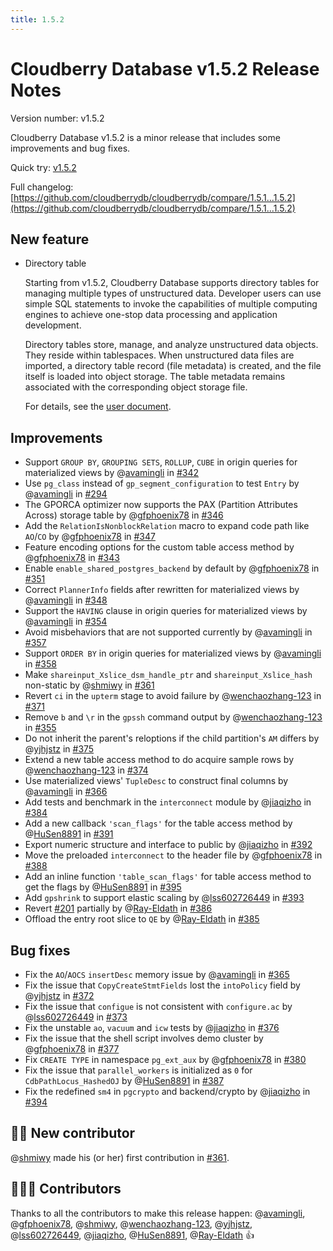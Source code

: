 ```yaml
---
title: 1.5.2
---
```


# Cloudberry Database v1.5.2 Release Notes

Version number: v1.5.2

Cloudberry Database v1.5.2 is a minor release that includes some improvements and bug fixes.

Quick try: [v1.5.2](https://github.com/cloudberrydb/cloudberrydb/releases/tag/1.5.2)

Full changelog: [https://github.com/cloudberrydb/cloudberrydb/compare/1.5.1...1.5.2](https://github.com/cloudberrydb/cloudberrydb/compare/1.5.1...1.5.2)

## New feature

- Directory table

    Starting from v1.5.2, Cloudberry Database supports directory tables for managing multiple types of unstructured data. Developer users can use simple SQL statements to invoke the capabilities of multiple computing engines to achieve one-stop data processing and application development.

    Directory tables store, manage, and analyze unstructured data objects. They reside within tablespaces. When unstructured data files are imported, a directory table record (file metadata) is created, and the file itself is loaded into object storage. The table metadata remains associated with the corresponding object storage file.

    For details, see the [user document](/docs/advanced-analytics/directory-tables.md).

## Improvements

- Support `GROUP BY`, `GROUPING SETS`, `ROLLUP`, `CUBE` in origin queries for materialized views by @[avamingli](https://github.com/avamingli) in [#342](https://github.com/cloudberrydb/cloudberrydb/pull/342)
- Use `pg_class` instead of `gp_segment_configuration` to test `Entry` by @[avamingli](https://github.com/avamingli) in [#294](https://github.com/cloudberrydb/cloudberrydb/pull/294)
- The GPORCA optimizer now supports the PAX (Partition Attributes Across) storage table by @[gfphoenix78](https://github.com/gfphoenix78) in [#346](https://github.com/cloudberrydb/cloudberrydb/pull/346)
- Add the `RelationIsNonblockRelation` macro to expand code path like `AO`/`CO` by @[gfphoenix78](https://github.com/gfphoenix78) in [#347](https://github.com/cloudberrydb/cloudberrydb/pull/347)
- Feature encoding options for the custom table access method by @[gfphoenix78](https://github.com/gfphoenix78) in [#343](https://github.com/cloudberrydb/cloudberrydb/pull/343)
- Enable `enable_shared_postgres_backend` by default by @[gfphoenix78](https://github.com/gfphoenix78) in [#351](https://github.com/cloudberrydb/cloudberrydb/pull/351)
- Correct `PlannerInfo` fields after rewritten for materialized views by @[avamingli](https://github.com/avamingli) in [#348](https://github.com/cloudberrydb/cloudberrydb/pull/348)
- Support the `HAVING` clause in origin queries for materialized views by @[avamingli](https://github.com/avamingli) in [#354](https://github.com/cloudberrydb/cloudberrydb/pull/354)
- Avoid misbehaviors that are not supported currently by @[avamingli](https://github.com/avamingli) in [#357](https://github.com/cloudberrydb/cloudberrydb/pull/357)
- Support `ORDER BY` in origin queries for materialized views by @[avamingli](https://github.com/avamingli) in [#358](https://github.com/cloudberrydb/cloudberrydb/pull/358)
- Make `shareinput_Xslice_dsm_handle_ptr` and `shareinput_Xslice_hash` non-static by @[shmiwy](https://github.com/shmiwy) in [#361](https://github.com/cloudberrydb/cloudberrydb/pull/361)
- Revert `ci` in the `upterm` stage to avoid failure by @[wenchaozhang-123](https://github.com/wenchaozhang-123) in [#371](https://github.com/cloudberrydb/cloudberrydb/pull/371)
- Remove `b` and `\r` in the `gpssh` command output by @[wenchaozhang-123](https://github.com/wenchaozhang-123) in [#355](https://github.com/cloudberrydb/cloudberrydb/pull/355)
- Do not inherit the parent's reloptions if the child partition's `AM` differs by @[yjhjstz](https://github.com/yjhjstz) in [#375](https://github.com/cloudberrydb/cloudberrydb/pull/375)
- Extend a new table access method to do acquire sample rows by @[wenchaozhang-123](https://github.com/wenchaozhang-123) in [#374](https://github.com/cloudberrydb/cloudberrydb/pull/374)
- Use materialized views' `TupleDesc` to construct final columns by @[avamingli](https://github.com/avamingli) in [#366](https://github.com/cloudberrydb/cloudberrydb/pull/366)
- Add tests and benchmark in the `interconnect` module by @[jiaqizho](https://github.com/jiaqizho) in [#384](https://github.com/cloudberrydb/cloudberrydb/pull/384)
- Add a new callback `'scan_flags'` for the table access method by @[HuSen8891](https://github.com/HuSen8891) in [#391](https://github.com/cloudberrydb/cloudberrydb/pull/391)
- Export numeric structure and interface to public by @[jiaqizho](https://github.com/jiaqizho) in [#392](https://github.com/cloudberrydb/cloudberrydb/pull/392)
- Move the preloaded `interconnect` to the header file by @[gfphoenix78](https://github.com/gfphoenix78) in [#388](https://github.com/cloudberrydb/cloudberrydb/pull/388)
- Add an inline function `'table_scan_flags'` for table access method to get the flags by @[HuSen8891](https://github.com/HuSen8891) in [#395](https://github.com/cloudberrydb/cloudberrydb/pull/395)
- Add `gpshrink` to support elastic scaling by @[lss602726449](https://github.com/lss602726449) in [#393](https://github.com/cloudberrydb/cloudberrydb/pull/393)
- Revert [#201](https://github.com/cloudberrydb/cloudberrydb/pull/201) partially by @[Ray-Eldath](https://github.com/Ray-Eldath) in [#386](https://github.com/cloudberrydb/cloudberrydb/pull/386)
- Offload the entry root slice to `QE` by @[Ray-Eldath](https://github.com/Ray-Eldath) in [#385](https://github.com/cloudberrydb/cloudberrydb/pull/385)

## Bug fixes

- Fix the `AO`/`AOCS` `insertDesc` memory issue by @[avamingli](https://github.com/avamingli) in [#365](https://github.com/cloudberrydb/cloudberrydb/pull/365)
- Fix the issue that `CopyCreateStmtFields` lost the `intoPolicy` field by @[yjhjstz](https://github.com/yjhjstz) in [#372](https://github.com/cloudberrydb/cloudberrydb/pull/372)
- Fix the issue that `configue` is not consistent with `configure.ac` by @[lss602726449](https://github.com/lss602726449) in [#373](https://github.com/cloudberrydb/cloudberrydb/pull/373)
- Fix the unstable `ao`, `vacuum` and `icw` tests by @[jiaqizho](https://github.com/jiaqizho) in [#376](https://github.com/cloudberrydb/cloudberrydb/pull/376)
- Fix the issue that the shell script involves demo cluster by @[gfphoenix78](https://github.com/gfphoenix78) in [#377](https://github.com/cloudberrydb/cloudberrydb/pull/377)
- Fix `CREATE TYPE` in namespace `pg_ext_aux` by @[gfphoenix78](https://github.com/gfphoenix78) in [#380](https://github.com/cloudberrydb/cloudberrydb/pull/380)
- Fix the issue that `parallel_workers` is initialized as `0` for `CdbPathLocus_HashedOJ` by @[HuSen8891](https://github.com/HuSen8891) in [#387](https://github.com/cloudberrydb/cloudberrydb/pull/387)
- Fix the redefined `sm4` in `pgcrypto` and backend/crypto by @[jiaqizho](https://github.com/jiaqizho) in [#394](https://github.com/cloudberrydb/cloudberrydb/pull/394)

## 🙌🏻️ New contributor

@[shmiwy](https://github.com/shmiwy) made his (or her) first contribution in [#361](https://github.com/cloudberrydb/cloudberrydb/pull/361).

## 🧑🏻‍💻 Contributors

Thanks to all the contributors to make this release happen: @[avamingli](https://github.com/avamingli), @[gfphoenix78](https://github.com/gfphoenix78), @[shmiwy](https://github.com/shmiwy), @[wenchaozhang-123](https://github.com/wenchaozhang-123), @[yjhjstz](https://github.com/yjhjstz), @[lss602726449](https://github.com/lss602726449), @[jiaqizho](https://github.com/jiaqizho), @[HuSen8891](https://github.com/HuSen8891), @[Ray-Eldath](https://github.com/Ray-Eldath) 👍
